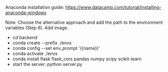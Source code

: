 Anaconda installation guide: https://www.datacamp.com/tutorial/installing-anaconda-windows

Note: Choose the alternative approach and add the path to the environment variables (Step 6). Add image.

- cd backend
- conda create --prefix ./envs
- conda config --set env_prompt '({name})'
- conda activate ./envs
- conda install flask flask_cors pandas numpy scipy scikit-learn
- start the server: python server.py
